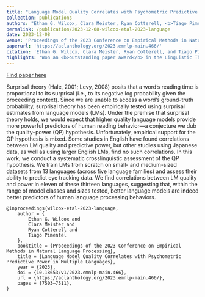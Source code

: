 ```yaml
---
title: "Language Model Quality Correlates with Psychometric Predictive Power in Multiple Languages"
collection: publications
authors: "Ethan G. Wilcox, Clara Meister, Ryan Cotterell, <b>Tiago Pimentel</b>"
permalink: /publication/2023-12-08-wilcox-etal-2023-language
date: 2023-12-08
venue: 'Proceedings of the 2023 Conference on Empirical Methods in Natural Language Processing'
paperurl: 'https://aclanthology.org/2023.emnlp-main.466/'
citation: 'Ethan G. Wilcox, Clara Meister, Ryan Cotterell, and Tiago Pimentel. 2023. Language Model Quality Correlates with Psychometric Predictive Power in Multiple Languages. In Proceedings of the 2023 Conference on Empirical Methods in Natural Language Processing, pages 7503–7511, Singapore. Association for Computational Linguistics.'
highlights: 'Won an <b>outstanding paper award</b> in the Linguistic Theories, Cognitive Modeling, and Psycholinguistics track'
---
```


<a href='https://aclanthology.org/2023.emnlp-main.466/'>Find paper here</a>

Surprisal theory (Hale, 2001; Levy, 2008) posits that a word’s reading time is proportional to its surprisal (i.e., to its negative log probability given the proceeding context). Since we are unable to access a word’s ground-truth probability, surprisal theory has been empirically tested using surprisal estimates from language models (LMs). Under the premise that surprisal theory holds, we would expect that higher quality language models provide more powerful predictors of human reading behavior—a conjecture we dub the quality–power (QP) hypothesis. Unfortunately, empirical support for the QP hypothesis is mixed. Some studies in English have found correlations between LM quality and predictive power, but other studies using Japanese data, as well as using larger English LMs, find no such correlations. In this work, we conduct a systematic crosslinguistic assessment of the QP hypothesis. We train LMs from scratch on small- and medium-sized datasets from 13 languages (across five language families) and assess their ability to predict eye tracking data. We find correlations between LM quality and power in eleven of these thirteen languages, suggesting that, within the range of model classes and sizes tested, better language models are indeed better predictors of human language processing behaviors. 

```
@inproceedings{wilcox-etal-2023-language,
    author = {
        Ethan G. Wilcox and
        Clara Meister and
        Ryan Cotterell and
        Tiago Pimentel
    },
    booktitle = {Proceedings of the 2023 Conference on Empirical Methods in Natural Language Processing},
    title = {Language Model Quality Correlates with Psychometric Predictive Power in Multiple Languages},
    year = {2023},
    doi = {10.18653/v1/2023.emnlp-main.466},
    url = {https://aclanthology.org/2023.emnlp-main.466/},
    pages = {7503–7511},
}
```